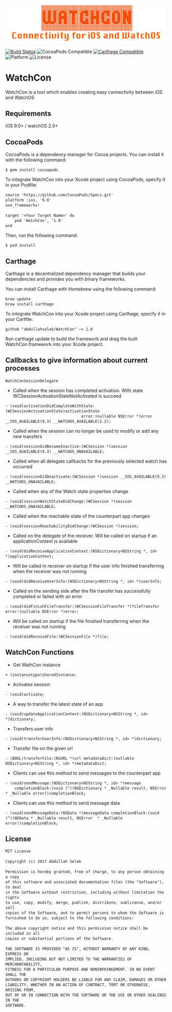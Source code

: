 ![WatchCon](https://github.com/abdullahselek/WatchCon/blob/master/Images/watchcon.png)

[![Build Status](https://travis-ci.org/abdullahselek/WatchCon.svg?branch=master)](https://travis-ci.org/abdullahselek/WatchCon)
![CocoaPods Compatible](https://img.shields.io/cocoapods/v/WatchCon.svg)
[![Carthage Compatible](https://img.shields.io/badge/Carthage-compatible-4BC51D.svg?style=flat)](https://github.com/Carthage/Carthage)
![Platform](https://img.shields.io/cocoapods/p/WatchCon.svg?style=flat)
![License](https://img.shields.io/dub/l/vibe-d.svg)

# WatchCon
WatchCon is a tool which enables creating easy connectivity between iOS and WatchOS

## Requirements
iOS 9.0+ / watchOS 2.0+

## CocoaPods

CocoaPods is a dependency manager for Cocoa projects. You can install it with the following command:
```	
$ gem install cocoapods
```
To integrate WatchCon into your Xcode project using CocoaPods, specify it in your Podfile:
```
source 'https://github.com/CocoaPods/Specs.git'
platform :ios, '9.0'
use_frameworks!

target '<Your Target Name>' do
	pod 'WatchCon', '1.0'
end
```
Then, run the following command:
```
$ pod install
```
## Carthage

Carthage is a decentralized dependency manager that builds your dependencies and provides you with binary frameworks.

You can install Carthage with Homebrew using the following command:

```
brew update
brew install carthage
```

To integrate WatchCon into your Xcode project using Carthage, specify it in your Cartfile:

```
github "abdullahselek/WatchCon" ~> 1.0
```

Run carthage update to build the framework and drag the built WatchCon.framework into your Xcode project.

## Callbacks to give information about current processes
```
WatchConSessionDelegate
```

- Called when the session has completed activation. With state WCSessionActivationStateNotActivated is succeed
```
- (void)activationDidCompleteWithState:(WCSessionActivationState)activationState
                                 error:(nullable NSError *)error __IOS_AVAILABLE(9.3) __WATCHOS_AVAILABLE(2.2);
```

- Called when the session can no longer be used to modify or add any new transfers
```
- (void)sessionDidBecomeInactive:(WCSession *)session __IOS_AVAILABLE(9.3) __WATCHOS_UNAVAILABLE;
```

- Called when all delegate callbacks for the previously selected watch has occurred 
```
- (void)sessionDidDeactivate:(WCSession *)session __IOS_AVAILABLE(9.3) __WATCHOS_UNAVAILABLE;
```

- Called when any of the Watch state properties change
```
- (void)sessionWatchStateDidChange:(WCSession *)session __WATCHOS_UNAVAILABLE;
```

- Called when the reachable state of the counterpart app changes
```
- (void)sessionReachabilityDidChange:(WCSession *)session;
```

- Called on the delegate of the receiver. Will be called on startup if an applicationContext is available
```
- (void)didReceiveApplicationContext:(NSDictionary<NSString *, id> *)applicationContext;
```

- Will be called in receiver on startup if the user info finished transferring when the receiver was not running
```
- (void)didReceiveUserInfo:(NSDictionary<NSString *, id> *)userInfo;
```

- Called on the sending side after the file transfer has successfully completed or failed with an error
```
- (void)didFinishFileTransfer:(WCSessionFileTransfer *)fileTransfer error:(nullable NSError *)error;
```

- Will be called on startup if the file finished transferring when the receiver was not running
```
- (void)didReceiveFile:(WCSessionFile *)file;
```

## WatchCon Functions

- Get WathCon instance
```
+ (instancetype)sharedInstance;
```

- Activates session
```
- (void)activate;
```

- A way to transfer the latest state of an app
```
- (void)updateApplicationContext:(NSDictionary<NSString *, id> *)dictionary;
```

- Transfers user info
```
- (void)transferUserInfo:(NSDictionary<NSString *, id> *)dictionary;
```

- Transfer file on the given url
```
- (BOOL)transferFile:(NSURL *)url metadataDict:(nullable NSDictionary<NSString *, id> *)metadataDict;
```

- Clients can use this method to send messages to the counterpart app
```
- (void)sendMessage:(NSDictionary<NSString *, id> *)message
    completionBlock:(void (^)(NSDictionary * _Nullable result, NSError  * _Nullable error))completionBlock;
```

- Clients can use this method to send message data
```
- (void)sendMessageData:(NSData *)messageData completionBlock:(void (^)(NSData * _Nullable result, NSError  * _Nullable error))completionBlock;
```

## License
```
MIT License

Copyright (c) 2017 Abdullah Selek

Permission is hereby granted, free of charge, to any person obtaining a copy
of this software and associated documentation files (the "Software"), to deal
in the Software without restriction, including without limitation the rights
to use, copy, modify, merge, publish, distribute, sublicense, and/or sell
copies of the Software, and to permit persons to whom the Software is
furnished to do so, subject to the following conditions:

The above copyright notice and this permission notice shall be included in all
copies or substantial portions of the Software.

THE SOFTWARE IS PROVIDED "AS IS", WITHOUT WARRANTY OF ANY KIND, EXPRESS OR
IMPLIED, INCLUDING BUT NOT LIMITED TO THE WARRANTIES OF MERCHANTABILITY,
FITNESS FOR A PARTICULAR PURPOSE AND NONINFRINGEMENT. IN NO EVENT SHALL THE
AUTHORS OR COPYRIGHT HOLDERS BE LIABLE FOR ANY CLAIM, DAMAGES OR OTHER
LIABILITY, WHETHER IN AN ACTION OF CONTRACT, TORT OR OTHERWISE, ARISING FROM,
OUT OF OR IN CONNECTION WITH THE SOFTWARE OR THE USE OR OTHER DEALINGS IN THE
SOFTWARE.
```